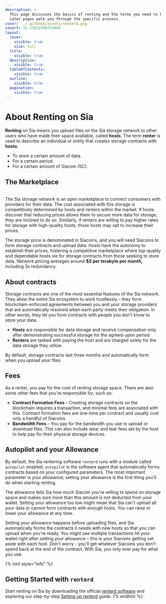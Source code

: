 ```yaml
---
description: >-
  This page discusses the basics of renting and the terms you need to know.
  Later pages walk you through the specific process.
cover: ../.gitbook/assets/renterd.png
coverY: 31.57632398753894
layout:
  cover:
    visible: true
    size: full
  title:
    visible: true
  description:
    visible: true
  tableOfContents:
    visible: true
  outline:
    visible: true
  pagination:
    visible: true
---
```


# About Renting on Sia

**Renting** on Sia means you upload files on the Sia storage network to other users who have made their space available, called **hosts**. The term **renter** is used to describe an individual or entity that creates storage contracts with **hosts**:

* To store a certain amount of data.
* For a certain period.
* For a certain amount of Siacoin (SC).

## The Marketplace

\
The Sia storage network is an open marketplace to connect consumers with providers for their data. The cost associated with this storage is competitively determined by hosts and renters within the market. If hosts discover that reducing prices allows them to secure more data for storage, they are inclined to do so. Similarly, if renters are willing to pay higher rates for storage with high-quality hosts, those hosts may opt to increase their prices.

The storage price is denominated in Siacoins, and you will need Siacoins to form storage contracts and upload data. Hosts have the autonomy to establish their prices, fostering a competitive marketplace where top-quality and dependable hosts vie for storage contracts from those seeking to store data. Network pricing averages around **$3 per terabyte per month,** including 3x redundancy.

## **About contracts**

Storage contracts are one of the most essential features of the Sia network. They allow the entire Sia ecosystem to work trustlessly – they form blockchain-enforced agreements between you and your storage providers that are automatically resolved when each party meets their obligation. In other words, they let you form contracts with people you don't know to store your data.

* **Hosts** are responsible for data storage and receive compensation only after demonstrating successful storage for the agreed-upon period.
* **Renters** are tasked with paying the host and are charged solely for the data storage they utilize.

By default, storage contracts last three months and automatically form when you upload your files.

## **Fees**

As a renter, you pay for the cost of renting storage space. There are also some other fees that you're responsible for, such as:

* **Contract Formation Fees** – Creating storage contracts on the blockchain requires a transaction, and minimal fees are associated with this. Contract formation fees are one-time per contract and usually cost only a handful of Siacoins.
* **Bandwidth Fees** – You pay for the bandwidth you use to upload or download files. This can also include wear and tear fees set by the host to help pay for their physical storage devices.

## **Autopilot and your Allowance**

By default, the Sia rentering software `renterd` runs with a module called `autopilot` enabled. `autopilot` is the software agent that automatically forms contracts based on your configured parameters. The most important parameter is your allowance; setting your allowance is the first thing you'll do when starting renting.

The allowance tells Sia how much Siacoin you're willing to spend on storage space and makes sure more than this amount is not deducted from your wallet. Setting your allowance too low might mean that Sia can't upload all your data or cannot form contracts with enough hosts. You can raise or lower your allowance at any time.

Setting your allowance happens before uploading files, and Sia automatically forms the contracts it needs with new hosts so that you can upload when you're ready. You might see multiple transactions hit your wallet right after setting your allowance – this is your Siacoins getting set aside with each host. Don't worry - you'll get whatever Siacoins you don't spend back at the end of the contract. With Sia, you only ever pay for what you use.

{% hint style="info" %}
## **Getting Started with `renterd`**

Start renting on Sia by downloading the official [renterd software](https://sia.tech/rent) and exploring our step-by-step [Setting up renterd](setting-up-renterd/) guide.
{% endhint %}
